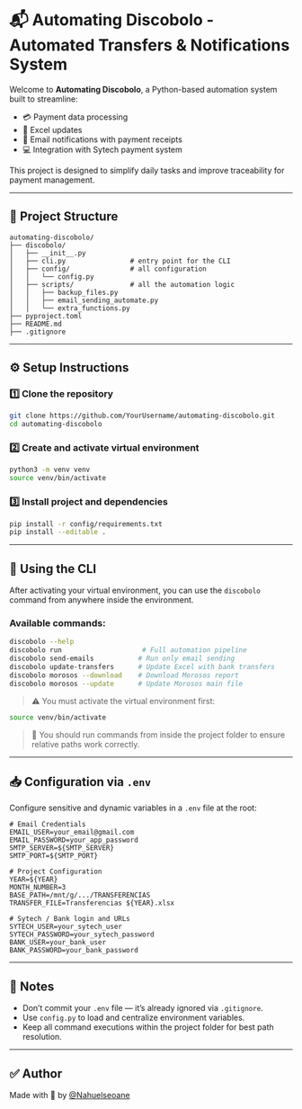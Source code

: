 # 📬 Automating Discobolo - Automated Transfers & Notifications System

Welcome to **Automating Discobolo**, a Python-based automation system built to streamline:
- 💳 Payment data processing
- 💾 Excel updates
- 💌 Email notifications with payment receipts
- 💻 Integration with Sytech payment system

This project is designed to simplify daily tasks and improve traceability for payment management.

---

## 📁 Project Structure

```
automating-discobolo/
├── discobolo/
│   ├── __init__.py
│   ├── cli.py                # entry point for the CLI
│   ├── config/               # all configuration
│   │   └── config.py
│   ├── scripts/              # all the automation logic
│   │   ├── backup_files.py
│   │   ├── email_sending_automate.py
│   │   └── extra_functions.py
├── pyproject.toml
├── README.md
├── .gitignore

```

---

## ⚙️ Setup Instructions

### 1️⃣ Clone the repository
```bash
git clone https://github.com/YourUsername/automating-discobolo.git
cd automating-discobolo
```

### 2️⃣ Create and activate virtual environment
```bash
python3 -m venv venv
source venv/bin/activate
```

### 3️⃣ Install project and dependencies
```bash
pip install -r config/requirements.txt
pip install --editable .
```

---

## 🚀 Using the CLI

After activating your virtual environment, you can use the `discobolo` command from anywhere inside the environment.

### Available commands:
```bash
discobolo --help
discobolo run                    # Full automation pipeline
discobolo send-emails           # Run only email sending
discobolo update-transfers      # Update Excel with bank transfers
discobolo morosos --download    # Download Morosos report
discobolo morosos --update      # Update Morosos main file
```

> ⚠ You must activate the virtual environment first:
```bash
source venv/bin/activate
```

> 📌 You should run commands from inside the project folder to ensure relative paths work correctly.

---

## 📥 Configuration via `.env`

Configure sensitive and dynamic variables in a `.env` file at the root:
```dotenv
# Email Credentials
EMAIL_USER=your_email@gmail.com
EMAIL_PASSWORD=your_app_password
SMTP_SERVER=${SMTP_SERVER}
SMTP_PORT=${SMTP_PORT}

# Project Configuration
YEAR=${YEAR}
MONTH_NUMBER=3
BASE_PATH=/mnt/g/.../TRANSFERENCIAS
TRANSFER_FILE=Transferencias ${YEAR}.xlsx

# Sytech / Bank login and URLs
SYTECH_USER=your_sytech_user
SYTECH_PASSWORD=your_sytech_password
BANK_USER=your_bank_user
BANK_PASSWORD=your_bank_password
```

---

## 📝 Notes
- Don’t commit your `.env` file — it’s already ignored via `.gitignore`.
- Use `config.py` to load and centralize environment variables.
- Keep all command executions within the project folder for best path resolution.

---

## ✅ Author
Made with 💙 by [@Nahuelseoane](https://github.com/Nahuelseoane)
